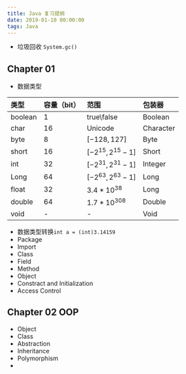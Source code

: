 ```yaml
---
title: Java 复习提纲
date: 2019-01-10 00:00:00
tags: Java
---
```

* 垃圾回收 `System.gc()`
## Chapter 01
* 数据类型

类型|容量（bit）|范围|包装器
:-|:-|:-|:-
boolean|1|true\false|Boolean
char|16|Unicode|Character
byte|8|$[-128,127]$|Byte
short|16|$[-2^{15},2^{15}-1]$|Short
int|32|$[-2^{31},2^{31}-1]$|Integer
Long|64|$[-2^{63},2^{63}-1]$|Long
float|32|$3.4*10^{38}$|Long
double|64|$1.7*10^{308}$|Double
void|-|-|Void
* 数据类型转换`int a = (int)3.14159`
* Package
* Import
* Class
* Field
* Method
* Object
* Constract and Initialization
* Access Control
## Chapter 02 OOP
* Object
* Class
* Abstraction
* Inheritance
* Polymorphism
*